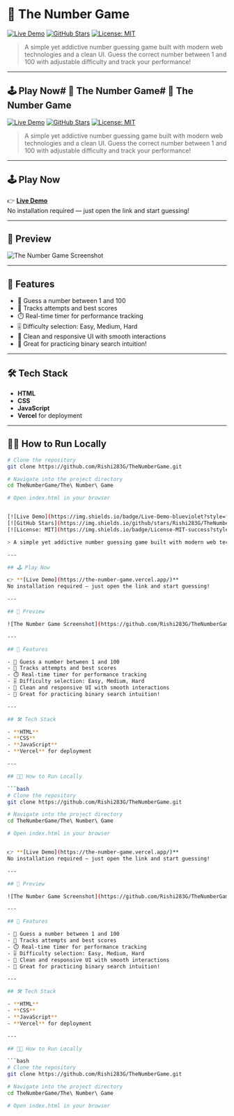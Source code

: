 # 🎯 The Number Game

[![Live Demo](https://img.shields.io/badge/Live-Demo-blueviolet?style=for-the-badge&logo=vercel)](https://the-number-game.vercel.app/)
[![GitHub Stars](https://img.shields.io/github/stars/Rishi283G/TheNumberGame?style=for-the-badge)](https://github.com/Rishi283G/TheNumberGame/stargazers)
[![License: MIT](https://img.shields.io/badge/License-MIT-success?style=for-the-badge)](LICENSE)

> A simple yet addictive number guessing game built with modern web technologies and a clean UI. Guess the correct number between 1 and 100 with adjustable difficulty and track your performance!

---

## 🕹️ Play Now# 🎯 The Number Game# 🎯 The Number Game

[![Live Demo](https://img.shields.io/badge/Live-Demo-blueviolet?style=for-the-badge&logo=vercel)](https://the-number-game.vercel.app/)
[![GitHub Stars](https://img.shields.io/github/stars/Rishi283G/TheNumberGame?style=for-the-badge)](https://github.com/Rishi283G/TheNumberGame/stargazers)
[![License: MIT](https://img.shields.io/badge/License-MIT-success?style=for-the-badge)](LICENSE)

> A simple yet addictive number guessing game built with modern web technologies and a clean UI. Guess the correct number between 1 and 100 with adjustable difficulty and track your performance!

---

## 🕹️ Play Now

👉 **[Live Demo](https://the-number-game.vercel.app/)**  
No installation required — just open the link and start guessing!

---

## 📸 Preview

![The Number Game Screenshot](https://github.com/Rishi283G/TheNumberGame/raw/main/The%20Number%20Game/screenshot.png)

---

## 🚀 Features

- 🎯 Guess a number between 1 and 100
- 🔢 Tracks attempts and best scores
- ⏱️ Real-time timer for performance tracking
- 🎚️ Difficulty selection: Easy, Medium, Hard
- 🎨 Clean and responsive UI with smooth interactions
- 🧠 Great for practicing binary search intuition!

---

## 🛠️ Tech Stack

- **HTML**
- **CSS**
- **JavaScript**
- **Vercel** for deployment

---

## 🧑‍💻 How to Run Locally

```bash
# Clone the repository
git clone https://github.com/Rishi283G/TheNumberGame.git

# Navigate into the project directory
cd TheNumberGame/The\ Number\ Game

# Open index.html in your browser


[![Live Demo](https://img.shields.io/badge/Live-Demo-blueviolet?style=for-the-badge&logo=vercel)](https://the-number-game.vercel.app/)
[![GitHub Stars](https://img.shields.io/github/stars/Rishi283G/TheNumberGame?style=for-the-badge)](https://github.com/Rishi283G/TheNumberGame/stargazers)
[![License: MIT](https://img.shields.io/badge/License-MIT-success?style=for-the-badge)](LICENSE)

> A simple yet addictive number guessing game built with modern web technologies and a clean UI. Guess the correct number between 1 and 100 with adjustable difficulty and track your performance!

---

## 🕹️ Play Now

👉 **[Live Demo](https://the-number-game.vercel.app/)**  
No installation required — just open the link and start guessing!

---

## 📸 Preview

![The Number Game Screenshot](https://github.com/Rishi283G/TheNumberGame/raw/main/The%20Number%20Game/screenshot.png)

---

## 🚀 Features

- 🎯 Guess a number between 1 and 100
- 🔢 Tracks attempts and best scores
- ⏱️ Real-time timer for performance tracking
- 🎚️ Difficulty selection: Easy, Medium, Hard
- 🎨 Clean and responsive UI with smooth interactions
- 🧠 Great for practicing binary search intuition!

---

## 🛠️ Tech Stack

- **HTML**
- **CSS**
- **JavaScript**
- **Vercel** for deployment

---

## 🧑‍💻 How to Run Locally

```bash
# Clone the repository
git clone https://github.com/Rishi283G/TheNumberGame.git

# Navigate into the project directory
cd TheNumberGame/The\ Number\ Game

# Open index.html in your browser


👉 **[Live Demo](https://the-number-game.vercel.app/)**  
No installation required — just open the link and start guessing!

---

## 📸 Preview

![The Number Game Screenshot](https://github.com/Rishi283G/TheNumberGame/raw/main/The%20Number%20Game/screenshot.png)

---

## 🚀 Features

- 🎯 Guess a number between 1 and 100
- 🔢 Tracks attempts and best scores
- ⏱️ Real-time timer for performance tracking
- 🎚️ Difficulty selection: Easy, Medium, Hard
- 🎨 Clean and responsive UI with smooth interactions
- 🧠 Great for practicing binary search intuition!

---

## 🛠️ Tech Stack

- **HTML**
- **CSS**
- **JavaScript**
- **Vercel** for deployment

---

## 🧑‍💻 How to Run Locally

```bash
# Clone the repository
git clone https://github.com/Rishi283G/TheNumberGame.git

# Navigate into the project directory
cd TheNumberGame/The\ Number\ Game

# Open index.html in your browser

